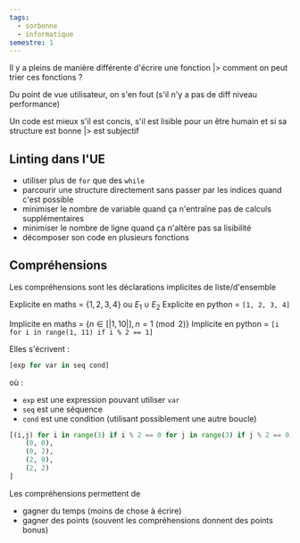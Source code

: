 ```yaml
---
tags:
  - sorbonne
  - informatique
semestre: 1
---
```

Il y a pleins de manière différente d'écrire une fonction
|> comment on peut trier ces fonctions ?

Du point de vue utilisateur, on s'en fout (s'il n'y a pas de diff niveau performance)

Un code est mieux s'il est concis, s'il est lisible pour un être humain et si sa structure est bonne
|> est subjectif
## Linting dans l'UE
- utiliser plus de `for` que des `while`
- parcourir une structure directement sans passer par les indices quand c'est possible
- minimiser le nombre de variable quand ça n'entraîne pas de calculs supplémentaires
- minimiser le nombre de ligne quand ça n'altère pas sa lisibilité
- décomposer son code en plusieurs fonctions
## Compréhensions
Les compréhensions sont les déclarations implicites de liste/d'ensemble

Explicite en maths = $\{1, 2, 3, 4\}$ ou $E_1\cup E_2$
Explicite en python = `[1, 2, 3, 4]`

Implicite en maths = $\{n\in [|1, 10|], n = 1\pmod 2\}$
Implicite en python = `[i for i in range(1, 11) if i % 2 == 1]`

Elles s'écrivent :
```python
[exp for var in seq cond]
```
où :
- `exp` est une expression pouvant utiliser `var` 
- `seq` est une séquence
- `cond` est une condition (utilisant possiblement une autre boucle)

```python
[(i,j) for i in range(3) if i % 2 == 0 for j in range(3) if j % 2 == 0] = [
	(0, 0),
	(0, 2),
	(2, 0),
	(2, 2)
]
```

Les compréhensions permettent de 
- gagner du temps (moins de chose à écrire)
- gagner des points (souvent les compréhensions donnent des points bonus)